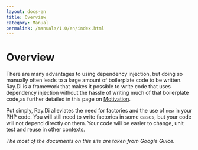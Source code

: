 ```yaml
---
layout: docs-en
title: Overview
category: Manual
permalink: /manuals/1.0/en/index.html
---
```

# Overview

There are many advantages to using dependency injection, but doing so manually often leads to a large amount of boilerplate code to be written. Ray.Di is a framework that makes it possible to write code that uses dependency injection without the hassle of writing much of that boilerplate code,as further detailed in this page on [Motivation](motivation.html).

Put simply, Ray.Di alleviates the need for factories and the use of `new` in your PHP code. You will still need to write factories in some cases, but your code will not depend directly on them. Your code will be easier to change, unit test and reuse in other contexts.

_The most of the documents on this site are taken from Google Guice._
